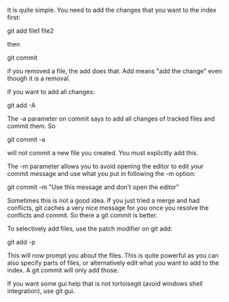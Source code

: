 

It is quite simple. You need to add the changes that you want to the index first:

git add file1 file2

then

git commit

if you removed a file, the add does that. Add means "add the change" even though it is a removal.

If you want to add all changes:

git add -A

The -a parameter on commit says to add all changes of tracked files and commit them. So

git commit -a

will not commit a new file you created. You must explicitly add this.

The -m parameter allows you to avoid opening the editor to edit your commit message and use what you put in following the -m option:

git commit -m "Use this message and don't open the editor"

Sometimes this is not a good idea. If you just tried a merge and had conflicts, git caches a very nice message for you once you resolve the conflicts and commit. So there a git commit is better.

To selectively add files, use the patch modifier on git add:

git add -p

This will now prompt you about the files. This is quite powerful as you can also specify parts of files, or alternatively edit what you want to add to the index. A git commit will only add those.

If you want some gui help that is not tortoisegit (avoid windows shell integration), use git gui.